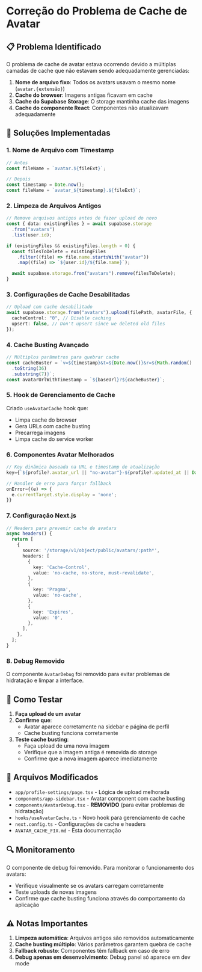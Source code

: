 # Correção do Problema de Cache de Avatar

## 📋 Problema Identificado

O problema de cache de avatar estava ocorrendo devido a múltiplas camadas de cache que não estavam sendo adequadamente gerenciadas:

1. **Nome de arquivo fixo**: Todos os avatars usavam o mesmo nome (`avatar.{extensão}`)
2. **Cache do browser**: Imagens antigas ficavam em cache
3. **Cache do Supabase Storage**: O storage mantinha cache das imagens
4. **Cache do componente React**: Componentes não atualizavam adequadamente

## 🔧 Soluções Implementadas

### 1. Nome de Arquivo com Timestamp

```typescript
// Antes
const fileName = `avatar.${fileExt}`;

// Depois
const timestamp = Date.now();
const fileName = `avatar_${timestamp}.${fileExt}`;
```

### 2. Limpeza de Arquivos Antigos

```typescript
// Remove arquivos antigos antes de fazer upload do novo
const { data: existingFiles } = await supabase.storage
  .from("avatars")
  .list(user.id);

if (existingFiles && existingFiles.length > 0) {
  const filesToDelete = existingFiles
    .filter((file) => file.name.startsWith("avatar"))
    .map((file) => `${user.id}/${file.name}`);

  await supabase.storage.from("avatars").remove(filesToDelete);
}
```

### 3. Configurações de Cache Desabilitadas

```typescript
// Upload com cache desabilitado
await supabase.storage.from("avatars").upload(filePath, avatarFile, {
  cacheControl: "0", // Disable caching
  upsert: false, // Don't upsert since we deleted old files
});
```

### 4. Cache Busting Avançado

```typescript
// Múltiplos parâmetros para quebrar cache
const cacheBuster = `v=${timestamp}&t=${Date.now()}&r=${Math.random()
  .toString(36)
  .substring(7)}`;
const avatarUrlWithTimestamp = `${baseUrl}?${cacheBuster}`;
```

### 5. Hook de Gerenciamento de Cache

Criado `useAvatarCache` hook que:

- Limpa cache do browser
- Gera URLs com cache busting
- Precarrega imagens
- Limpa cache do service worker

### 6. Componentes Avatar Melhorados

```typescript
// Key dinâmica baseada na URL e timestamp de atualização
key={`${profile?.avatar_url || "no-avatar"}-${profile?.updated_at || Date.now()}`}

// Handler de erro para forçar fallback
onError={(e) => {
  e.currentTarget.style.display = 'none';
}}
```

### 7. Configuração Next.js

```typescript
// Headers para prevenir cache de avatars
async headers() {
  return [
    {
      source: '/storage/v1/object/public/avatars/:path*',
      headers: [
        {
          key: 'Cache-Control',
          value: 'no-cache, no-store, must-revalidate',
        },
        {
          key: 'Pragma',
          value: 'no-cache',
        },
        {
          key: 'Expires',
          value: '0',
        },
      ],
    },
  ];
}
```

### 8. Debug Removido

O componente `AvatarDebug` foi removido para evitar problemas de hidratação e limpar a interface.

## 🚀 Como Testar

1. **Faça upload de um avatar**
2. **Confirme que**:
   - Avatar aparece corretamente na sidebar e página de perfil
   - Cache busting funciona corretamente
3. **Teste cache busting**:
   - Faça upload de uma nova imagem
   - Verifique que a imagem antiga é removida do storage
   - Confirme que a nova imagem aparece imediatamente

## 📁 Arquivos Modificados

- `app/profile-settings/page.tsx` - Lógica de upload melhorada
- `components/app-sidebar.tsx` - Avatar component com cache busting
- `components/AvatarDebug.tsx` - **REMOVIDO** (para evitar problemas de hidratação)
- `hooks/useAvatarCache.ts` - Novo hook para gerenciamento de cache
- `next.config.ts` - Configurações de cache e headers
- `AVATAR_CACHE_FIX.md` - Esta documentação

## 🔍 Monitoramento

O componente de debug foi removido. Para monitorar o funcionamento dos avatars:

- Verifique visualmente se os avatars carregam corretamente
- Teste uploads de novas imagens
- Confirme que cache busting funciona através do comportamento da aplicação

## ⚠️ Notas Importantes

1. **Limpeza automática**: Arquivos antigos são removidos automaticamente
2. **Cache busting múltiplo**: Vários parâmetros garantem quebra de cache
3. **Fallback robusto**: Componentes têm fallback em caso de erro
4. **Debug apenas em desenvolvimento**: Debug panel só aparece em dev mode
